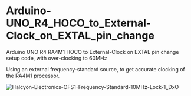 # Arduino-UNO_R4_HOCO_to_External-Clock_on_EXTAL_pin_change
Arduino UNO R4 RA4M1 HOCO to External-Clock on EXTAL pin change setup code, with over-clocking to 60MHz

Using an external frequency-standard source, to get accurate clocking of the RA4M1 processor.


![Halcyon-Electronics-OFS1-Frequency-Standard-10MHz-Lock-1_DxO](https://github.com/TriodeGirl/Arduino-UNO_R4_HOCO_to_External-Clock_on_EXTAL_pin_change/assets/139503623/26268804-e499-4f0e-8f62-81c4bc64ee68)
